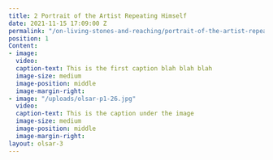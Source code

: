 ```yaml
---
title: 2 Portrait of the Artist Repeating Himself
date: 2021-11-15 17:09:00 Z
permalink: "/on-living-stones-and-reaching/portrait-of-the-artist-repeating-himself"
position: 1
Content:
- image: 
  video: 
  caption-text: This is the first caption blah blah blah
  image-size: medium
  image-position: middle
  image-margin-right: 
- image: "/uploads/olsar-p1-26.jpg"
  video: 
  caption-text: This is the caption under the image
  image-size: medium
  image-position: middle
  image-margin-right: 
layout: olsar-3
---
```


